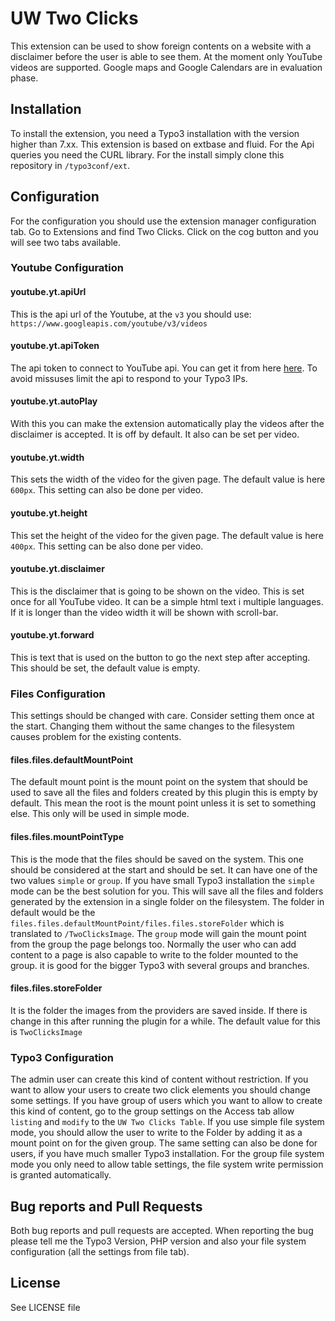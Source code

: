 # UW Two Clicks
This extension can be used to show foreign contents on a website with a disclaimer before the user is able to see them. At the moment only
YouTube videos are supported. Google maps and Google Calendars are in evaluation phase.

## Installation
To install the extension, you need a Typo3 installation with the version higher than 7.xx. This extension is based
on extbase and fluid. For the Api queries you need the CURL library. 
For the install simply clone this repository in `/typo3conf/ext`.

## Configuration
For the configuration you should use the extension manager configuration tab. Go to Extensions and find Two Clicks. Click on the cog
button and you will see two tabs available. 

### Youtube Configuration
#### youtube.yt.apiUrl
This is the api url of the Youtube, at the `v3` you should use:
`https://www.googleapis.com/youtube/v3/videos`

#### youtube.yt.apiToken
The api token to connect to YouTube api. You can get it from here [here](https://developers.google.com/youtube/v3/). To avoid
missuses limit the api to respond to your Typo3 IPs.

#### youtube.yt.autoPlay
With this you can make the extension automatically play the videos after the disclaimer is accepted. It is off by default. It also
can be set per video.

#### youtube.yt.width
This sets the width of the video for the given page. The default value is here `600px`. This setting can also be done per video.

#### youtube.yt.height
This set the height of the video for the given page. The default value is here `400px`. This setting can be also done per video.

#### youtube.yt.disclaimer
This is the disclaimer that is going to be shown on the video. This is set once for all YouTube video. It can be a simple html text i multiple languages. If it is longer than the video width it will be shown with scroll-bar.

#### youtube.yt.forward
This is text that is used on the button to go the next step after accepting. This should be set, the default value is empty.

### Files Configuration
This settings should be changed with care. Consider setting them once at the start. Changing them without the same changes to the
filesystem causes problem for the existing contents.

#### files.files.defaultMountPoint
The default mount point is the mount point on the system that should be used to save all the files and folders created by this plugin
this is empty by default. This mean the root is the mount point unless it is set to something else. This only will be used in simple mode.

#### files.files.mountPointType
This is the mode that the files should be saved on the system. This one should be considered at the start and should be set. It can have one of the two values `simple` or `group`. If you have small Typo3 installation the `simple` mode can be the best solution for you. This will save all the files and folders generated by the extension in a single folder on the filesystem. The folder in default would be the `files.files.defaultMountPoint/files.files.storeFolder` which is translated to `/TwoClicksImage`.
The `group` mode will gain the mount point from the group the page belongs too. Normally the user who can add content to a page is also capable to write to the folder mounted to the group. it is good for the bigger Typo3 with several groups and branches.

#### files.files.storeFolder
It is the folder the images from the providers are saved inside. If there is change in this after running the plugin for a while. The default value for this is `TwoClicksImage`

### Typo3 Configuration
The admin user can create this kind of content without restriction. If you want to allow your users to create two click elements you should change some settings. If you have group of users which you want to allow to create this kind of content, go to the group settings on the Access tab allow `listing` and `modify` to the `UW Two Clicks Table`. If you use simple file system mode, you should allow the user to write to the Folder by adding it as a mount point on for the given group. The same setting can also be done for users, if you have much smaller Typo3 installation. For the group file system mode you only need to allow table settings, the file system write permission is granted automatically.

## Bug reports and Pull Requests
Both bug reports and pull requests are accepted. When reporting the bug please tell me the Typo3 Version, PHP version and also your file
system configuration (all the settings from file tab). 

## License
See LICENSE file